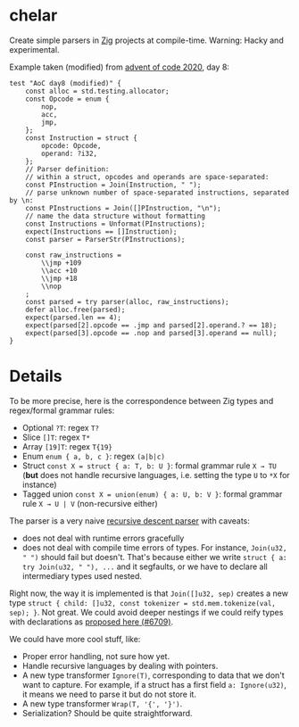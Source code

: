 # chelar

Create simple parsers in [Zig](https://ziglang.org/) projects at compile-time. Warning: Hacky and experimental. 

Example taken (modified) from [advent of code 2020](https://adventofcode.com/), day 8:

```Zig
test "AoC day8 (modified)" {
    const alloc = std.testing.allocator;
    const Opcode = enum {
        nop,
        acc,
        jmp,
    };
    const Instruction = struct {
        opcode: Opcode,
        operand: ?i32,
    };
    // Parser definition:
    // within a struct, opcodes and operands are space-separated:
    const PInstruction = Join(Instruction, " ");
    // parse unknown number of space-separated instructions, separated by \n:
    const PInstructions = Join([]PInstruction, "\n");
    // name the data structure without formatting
    const Instructions = Unformat(PInstructions);
    expect(Instructions == []Instruction);
    const parser = ParserStr(PInstructions);

    const raw_instructions =
        \\jmp +109
        \\acc +10
        \\jmp +18
        \\nop
    ;
    const parsed = try parser(alloc, raw_instructions);
    defer alloc.free(parsed);
    expect(parsed.len == 4);
    expect(parsed[2].opcode == .jmp and parsed[2].operand.? == 18);
    expect(parsed[3].opcode == .nop and parsed[3].operand == null);
}
```

# Details

To be more precise, here is the correspondence between Zig types and regex/formal grammar rules:

- Optional `?T`: regex `T?`
- Slice `[]T`: regex `T*`
- Array `[19]T`: regex `T{19}`
- Enum `enum { a, b, c }`: regex `(a|b|c)`
- Struct `const X = struct { a: T, b: U }`: formal grammar rule `X → TU` (**but** does not handle recursive languages, i.e. setting the type `U` to `*X` for instance)
- Tagged union `const X = union(enum) { a: U, b: V }`: formal grammar rule `X → U | V` (non-recursive either)

The parser is a very naive [recursive descent parser](https://en.wikipedia.org/wiki/Recursive_descent_parser) with caveats:

- does not deal with runtime errors gracefully
- does not deal with compile time errors of types. For instance, `Join(u32, " ")` should fail but doesn't. That's because either we write `struct { a: try Join(u32, " "), ...` and it segfaults, or we have to declare all intermediary types used nested.

Right now, the way it is implemented is that `Join([]u32, sep)` creates a new type `struct { child: []u32, const tokenizer = std.mem.tokenize(val, sep); }`. Not great. We could avoid deeper nestings if we could reify types with declarations as [proposed here (#6709)](https://github.com/ziglang/zig/issues/6709).

We could have more cool stuff, like:

- Proper error handling, not sure how yet.
- Handle recursive languages by dealing with pointers.
- A new type transformer `Ignore(T)`, corresponding to data that we don't want to capture. For example, if a struct has a first field `a: Ignore(u32)`, it means we need to parse it but do not store it.
- A new type transformer `Wrap(T, '{', '}')`.
- Serialization? Should be quite straightforward.
